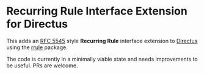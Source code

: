 # Recurring Rule Interface Extension for Directus

This adds an [RFC 5545](https://datatracker.ietf.org/doc/html/rfc5545) style **Recurring Rule** interface extension to [Directus](https://directus.io/) using the [rrule](https://jakubroztocil.github.io/rrule) package.

The code is currently in a minimally viable state and needs improvements to be useful. PRs are welcome.
